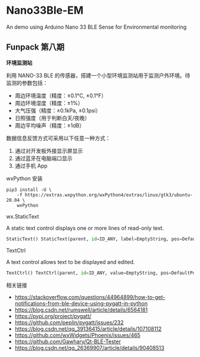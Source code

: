 # Nano33Ble-EM

An demo using Arduino Nano 33 BLE Sense for Environmental monitoring



## Funpack 第八期

**环境监测站**

利用 NANO-33 BLE 的传感器，搭建一个小型环境监测站用于监测户外环境。待监测的参数包括：

- 周边环境温度（精度：±0.1°C, ±0.1°F）
- 周边环境湿度（精度：±1%）
- 大气压强（精度：±0.1kPa, ±0.1psi）
- 日照强度（用于判断白天/夜晚）
- 周边平均噪声（精度：±1dB）

数据信息反馈方式可采用以下任意一种方式：

1. 通过对开发板外接显示屏显示
2. 通过蓝牙在电脑端口显示
3. 通过手机 App


wxPython 安装

```shell
pip3 install -U \
    -f https://extras.wxpython.org/wxPython4/extras/linux/gtk3/ubuntu-20.04 \
    wxPython

```

wx.StaticText

A static text control displays one or more lines of read-only text.

```python
StaticText() StaticText(parent, id=ID_ANY, label=EmptyString, pos=DefaultPosition, size=DefaultSize, style=0, name=StaticTextNameStr)
```

TextCtrl

A text control allows text to be displayed and edited.

```python
TextCtrl() TextCtrl(parent, id=ID_ANY, value=EmptyString, pos=DefaultPosition, size=DefaultSize, style=0, validator=DefaultValidator, name=TextCtrlNameStr)
```



相关链接

- <https://stackoverflow.com/questions/44964899/how-to-get-notifications-from-ble-device-using-pygatt-in-python>
- <https://blog.csdn.net/rumswell/article/details/6564181>
- <https://pypi.org/project/pygatt/>
- <https://github.com/peplin/pygatt/issues/232>
- <https://blog.csdn.net/qq_39136415/article/details/107108112>
- <https://github.com/wxWidgets/Phoenix/issues/465>
- <https://github.com/Gawhary/Qt-BLE-Tester>
- <https://blog.csdn.net/qq_26369907/article/details/90408513>

